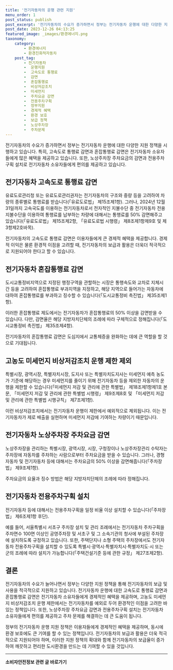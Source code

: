 ```yaml
---
title: '전기자동차의 운행 관련 지원'
menu_order: 1
post_status: publish
post_excerpt: '전기자동차의 수요가 증가하면서 정부는 전기자동차 운행에 대한 다양한 지원 정책을 시행하고 있습니다. 특히, 고속도로 통행료 감면과 혼잡통행료 감면은 전기자동차 소유자들에게 많은 혜택을 제공하고 있습니다. 또한, 노상주차장 주차요금의 감면과 전용주차구획 설치로 전기자동차 소유자들에게 편의를 제공하고 있습니다.'
post_date: 2023-12-26 04:13:25
featured_image: _images/환경에너지.png
taxonomy:
    category:
        - 환경에너지
        - 환경친화적자동차
    post_tag:
        - 전기자동차
        -  운행지원
        -  고속도로 통행료
        -  감면
        -  혼잡통행료
        -  비상저감조치
        -  미세먼지
        -  주차요금 감면
        -  전용주차구획
        -  정부지원
        -  경제적 혜택
        -  환경 보호
        -  보급 정책
        -  노상주차장
        -  주차문제
---
```



전기자동차의 수요가 증가하면서 정부는 전기자동차 운행에 대한 다양한 지원 정책을 시행하고 있습니다. 특히, 고속도로 통행료 감면과 혼잡통행료 감면은 전기자동차 소유자들에게 많은 혜택을 제공하고 있습니다. 또한, 노상주차장 주차요금의 감면과 전용주차구획 설치로 전기자동차 소유자들에게 편의를 제공하고 있습니다.

## 전기자동차 고속도로 통행료 감면

유료도로관리청 또는 유료도로관리권자는 전기자동차의 구조와 중량 등을 고려하여 차량의 종류별로 통행료를 받습니다(「유료도로법」 제15조제1항). 그러나, 2024년 12월 31일까지 고속국도를 이용하는 전기자동차로서 전자적인 지불수단 중 전기자동차 전용 지불수단을 이용하여 통행료를 납부하는 차량에 대해서는 통행료를 50% 감면해주고 있습니다(「유료도로법」 제15조제2항, 「유료도로법 시행령」 제8조제1항제9호 및 제3항제2호바목).

전기자동차의 고속도로 통행료 감면은 이용자들에게 큰 경제적 혜택을 제공합니다. 경제적 이익은 물론 환경적 이점을 고려할 때, 전기자동차의 보급과 활용은 더욱더 적극적으로 지원되어야 한다고 할 수 있습니다.

## 전기자동차 혼잡통행료 감면

도시교통정비지역으로 지정된 행정구역을 관할하는 시장은 통행속도와 교차로 지체시간 등을 고려하여 혼잡통행료 부과지역을 지정하고, 해당 지역으로 들어가는 자동차에 대하여 혼잡통행료를 부과하고 징수할 수 있습니다(「도시교통정비 촉진법」 제35조제1항).

이러한 혼잡통행료 제도에서는 전기자동차가 혼잡통행료의 50% 이상을 감면받을 수 있습니다. 다만, 감면율은 해당 지방자치단체의 조례에 따라 구체적으로 정해집니다(「도시교통정비 촉진법」 제35조제4항).

전기자동차의 혼잡통행료 감면은 도심지에서 교통체증을 완화하는 데에 큰 역할을 할 것으로 기대됩니다.

## 고농도 미세먼지 비상저감조치 운행 제한 제외

특별시장, 광역시장, 특별자치시장, 도지사 또는 특별자치도지사는 미세먼지 예측 농도가 기준에 해당하는 경우 미세먼지를 줄이기 위해 전기자동차 등을 제외한 자동차의 운행을 제한할 수 있습니다(「미세먼지 저감 및 관리에 관한 특별법」 제18조제1항제1호 본문, 「미세먼지 저감 및 관리에 관한 특별법 시행령」 제9조제8호 및 「미세먼지 저감 및 관리에 관한 특별법 시행규칙」 제7조제1항).

이런 비상저감조치에서는 전기자동차 운행이 제한에서 예외적으로 제외됩니다. 이는 전기자동차가 제로 배출을 실현하며 미세먼지 저감에 기여하는 차량이기 때문입니다.

## 전기자동차 노상주차장 주차요금 감면

노상주차장을 관리하는 특별시장, 광역시장, 시장, 구청장이나 노상주차장관리 수탁자는 주차장에 자동차를 주차하는 사람으로부터 주차요금을 받을 수 있습니다. 그러나, 경형자동차 및 전기자동차 등에 대해서는 주차요금의 50% 이상을 감면해줍니다(「주차장법」 제9조제1항).

주차요금의 요율과 징수 방법은 해당 지방자치단체의 조례에 따라 정해집니다.

## 전기자동차 전용주차구획 설치

전기자동차 등에 대해서는 전용주차구획을 일정 비율 이상 설치할 수 있습니다(「주차장법」 제6조제1항 후단).

예를 들어, 서울특별시 서초구 주차장 설치 및 관리 조례에서는 전기자동차 주차구획을 주차면수 100면 이상인 공영주차장 및 서초구 및 그 소속기관의 청사에 부설된 주차장에 설치하도록 규정하고 있습니다. 또한, 주택단지나 소형 주택의 주차장에서도 전기자동차 전용주차구획을 설치할 수 있도록 특별시·광역시·특별자치시·특별자치도·시 또는 군의 조례에 따라 설치가 가능합니다(「주택건설기준 등에 관한 규정」 제27조제2항).

## 결론

전기자동차의 수요가 늘어나면서 정부는 다양한 지원 정책을 통해 전기자동차의 보급 및 사용을 적극적으로 지원하고 있습니다. 전기자동차 운행에 대한 고속도로 통행료 감면과 혼잡통행료 감면은 전기자동차 소유자들에게 경제적인 혜택을 제공하며, 고농도 미세먼지 비상저감조치 운행 제한에서는 전기자동차를 예외로 두어 환경적인 이점을 고려한 바 있는 정책입니다. 또한, 노상주차장 주차요금 감면과 전용주차구획 설치는 전기자동차 소유자들에게 편의를 제공하고 주차 문제를 해결하는 데 큰 도움이 됩니다.

정부의 전기자동차 운행 지원 정책은 이용자들에게 경제적인 혜택을 제공하며, 동시에 환경 보호에도 큰 기여를 할 수 있는 정책입니다. 전기자동차의 보급과 활용은 더욱 적극적으로 지원되어야 하며, 이러한 지원 정책의 확대와 함께 전기자동차의 보급율이 증가하여 깨끗하고 편리한 도시환경을 만드는 데 기여할 수 있을 것입니다.
<!-- wp:separator -->
<hr class="wp-block-separator has-alpha-channel-opacity"/>
<!-- /wp:separator -->

<!-- wp:group {"backgroundColor":"base","layout":{"type":"constrained"}} -->
<div class="wp-block-group has-base-background-color has-background"><!-- wp:paragraph {"align":"center","fontSize":"medium"} -->
<p class="has-text-align-center has-large-font-size"><strong>소비자안전정보 관련 글 바로가기</strong></p>
<!-- /wp:paragraph -->


<!-- wp:latest-posts
{"categories":[{"id":31486,"count":19,"description":"","link":"https://uknowlaw.com/category/%ec%86%8c%eb%b9%84%ec%9e%90%ec%95%88%ec%a0%84%ec%a0%95%eb%b3%b4/","name":"소비자안전정보","slug":"소비자안전정보","taxonomy":"category","parent":0,"meta":[],"_links":{"self":[{"href":"https://uknowlaw.com/wp-json/wp/v2/categories/31486"}],"collection":[{"href":"https://uknowlaw.com/wp-json/wp/v2/categories"}],"about":[{"href":"https://uknowlaw.com/wp-json/wp/v2/taxonomies/category"}],"wp:post_type":[{"href":"https://uknowlaw.com/wp-json/wp/v2/posts?categories=31486"}],"curies":[{"name":"wp","href":"https://api.w.org/{rel}","templated":true}]}}],"postsToShow":100,"excerptLength":28,"postLayout":"grid","columns":2,"featuredImageAlign":"left","featuredImageSizeSlug":"large","fontSize":"small"} /--></div>
<!-- /wp:group -->